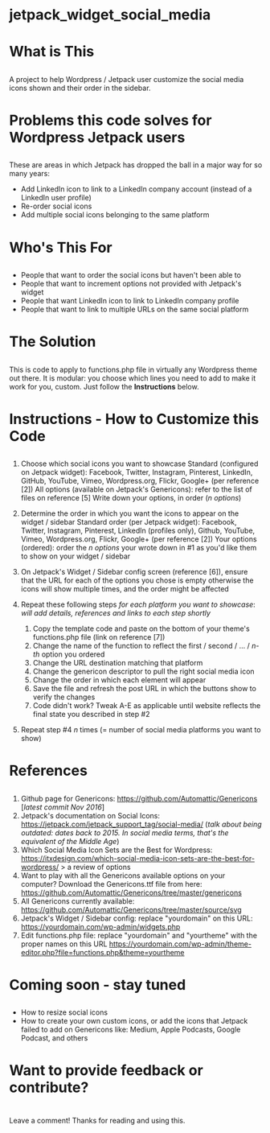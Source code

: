# jetpack_widget_social_media

# What is This <h2>
A project to help Wordpress / Jetpack user customize the social media icons shown and their order in the sidebar.

# Problems this code solves for Wordpress Jetpack users  <h2>
These are areas in which Jetpack has dropped the ball in a major way for so many years:
* Add LinkedIn icon to link to a LinkedIn company account (instead of a LinkedIn user profile)
* Re-order social icons
* Add multiple social icons belonging to the same platform

# Who's This For  <h2>
* People that want to order the social icons but haven't been able to
* People that want to increment options not provided with Jetpack's widget
* People that want LinkedIn icon to link to LinkedIn company profile
* People that want to link to multiple URLs on the same social platform

# The Solution  <h2>
This is code to apply to functions.php file in virtually any Wordpress theme out there.
It is modular: you choose which lines you need to add to make it work for you, custom. Just follow the **Instructions** below.

# Instructions - How to Customize this Code  <h2>
1. Choose which social icons you want to showcase
Standard (configured on Jetpack widget): Facebook, Twitter, Instagram, Pinterest, LinkedIn, GitHub, YouTube, Vimeo, Wordpress.org, Flickr, Google+ (per reference [2])
All options (available on Jetpack's Genericons): refer to the list of files on reference [5] 
Write down your options, in order (_n options_)

1. Determine the order in which you want the icons to appear on the widget / sidebar
Standard order (per Jetpack widget): Facebook, Twitter, Instagram, Pinterest, LinkedIn (profiles only), Github, YouTube, Vimeo, Wordpress.org, Flickr, Google+ (per reference [2])
Your options (ordered): order the _n options_ your wrote down in #1 as you'd like them to show on your widget / sidebar

1. On Jetpack's Widget / Sidebar config screen (reference [6]), ensure that the URL for each of the options you chose is empty otherwise the icons will show multiple times, and the order might be affected

1. Repeat these following steps _for each platform you want to showcase_:
_will add details, references and links to each step shortly_
    1. Copy the template code and paste on the bottom of your theme's functions.php file (link on reference [7]) 
    1. Change the name of the function to reflect the first / second / ... / _n-th_ option you ordered
    1. Change the URL destination matching that platform
    1. Change the genericon descriptor to pull the right social media icon
    1. Change the order in which each element will appear
    1. Save the file and refresh the post URL in which the buttons show to verify the changes
    1. Code didn't work? Tweak A-E as applicable until website reflects the final state you described in step #2

1. Repeat step #4 _n_ times (= number of social media platforms you want to show)

# References  <h2>
1. Github page for Genericons: https://github.com/Automattic/Genericons [_latest commit Nov 2016_]
1. Jetpack's documentation on Social Icons: https://jetpack.com/jetpack_support_tag/social-media/ (_talk about being outdated: dates back to 2015. In social media terms, that's the equivalent of the Middle Age_)
1. Which Social Media Icon Sets are the Best for Wordpress: https://itxdesign.com/which-social-media-icon-sets-are-the-best-for-wordpress/ > a review of options
1. Want to play with all the Genericons available options on your computer? Download the Genericons.ttf file from here: https://github.com/Automattic/Genericons/tree/master/genericons
1. All Genericons currently available: https://github.com/Automattic/Genericons/tree/master/source/svg
1. Jetpack's Widget / Sidebar config: replace "yourdomain" on this URL: https://yourdomain.com/wp-admin/widgets.php
1. Edit functions.php file: replace "yourdomain" and "yourtheme" with the proper names on this URL https://yourdomain.com/wp-admin/theme-editor.php?file=functions.php&theme=yourtheme

# Coming soon - stay tuned  <h2>
* How to resize social icons
* How to create your own custom icons, or add the icons that Jetpack failed to add on Genericons like: Medium, Apple Podcasts, Google Podcast, and others 

# Want to provide feedback or contribute?  <h1>
Leave a comment! Thanks for reading and using this.

